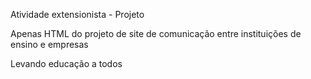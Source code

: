 Atividade extensionista - Projeto 

Apenas HTML do projeto de site de comunicação entre instituições de ensino e empresas

Levando educação a todos
